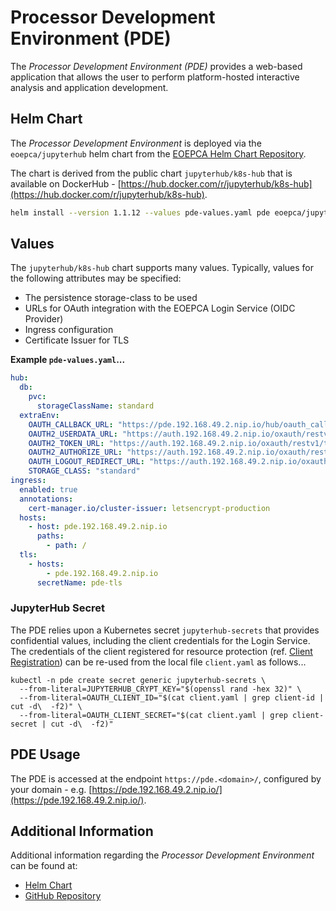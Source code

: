 # Processor Development Environment (PDE)

The _Processor Development Environment (PDE)_ provides a web-based application that allows the user to perform platform-hosted interactive analysis and application development.

## Helm Chart

The _Processor Development Environment_ is deployed via the `eoepca/jupyterhub` helm chart from the [EOEPCA Helm Chart Repository](https://eoepca.github.io/helm-charts).

The chart is derived from the public chart `jupyterhub/k8s-hub` that is available on DockerHub - [https://hub.docker.com/r/jupyterhub/k8s-hub](https://hub.docker.com/r/jupyterhub/k8s-hub).

```bash
helm install --version 1.1.12 --values pde-values.yaml pde eoepca/jupyterhub
```

## Values

The `jupyterhub/k8s-hub` chart supports many values. Typically, values for the following attributes may be specified:

* The persistence storage-class to be used
* URLs for OAuth integration with the EOEPCA Login Service (OIDC Provider)
* Ingress configuration
* Certificate Issuer for TLS

**Example `pde-values.yaml`...**

```yaml
hub:
  db:
    pvc:
      storageClassName: standard
  extraEnv:
    OAUTH_CALLBACK_URL: "https://pde.192.168.49.2.nip.io/hub/oauth_callback"
    OAUTH2_USERDATA_URL: "https://auth.192.168.49.2.nip.io/oxauth/restv1/userinfo"
    OAUTH2_TOKEN_URL: "https://auth.192.168.49.2.nip.io/oxauth/restv1/token"
    OAUTH2_AUTHORIZE_URL: "https://auth.192.168.49.2.nip.io/oxauth/restv1/authorize"
    OAUTH_LOGOUT_REDIRECT_URL: "https://auth.192.168.49.2.nip.io/oxauth/restv1/end_session?post_logout_redirect_uri=https://pde.192.168.49.2.nip.io"
    STORAGE_CLASS: "standard"
ingress:
  enabled: true
  annotations:
    cert-manager.io/cluster-issuer: letsencrypt-production
  hosts:
    - host: pde.192.168.49.2.nip.io
      paths:
        - path: /
  tls:
    - hosts:
        - pde.192.168.49.2.nip.io
      secretName: pde-tls
```


### JupyterHub Secret

The PDE relies upon a Kubernetes secret `jupyterhub-secrets` that provides confidential values, including the client credentials for the Login Service. The credentials of the client registered for resource protection (ref. [Client Registration](resource-protection.md#client-registration)) can be re-used from the local file `client.yaml` as follows...

```
kubectl -n pde create secret generic jupyterhub-secrets \
  --from-literal=JUPYTERHUB_CRYPT_KEY="$(openssl rand -hex 32)" \
  --from-literal=OAUTH_CLIENT_ID="$(cat client.yaml | grep client-id | cut -d\  -f2)" \
  --from-literal=OAUTH_CLIENT_SECRET="$(cat client.yaml | grep client-secret | cut -d\  -f2)"
```

## PDE Usage

The PDE is accessed at the endpoint `https://pde.<domain>/`, configured by your domain - e.g. [https://pde.192.168.49.2.nip.io/](https://pde.192.168.49.2.nip.io/).

## Additional Information

Additional information regarding the _Processor Development Environment_ can be found at:

* [Helm Chart](https://github.com/EOEPCA/helm-charts/tree/main/charts/pde-jupyterhub)
* [GitHub Repository](https://github.com/EOEPCA/pde-container)

